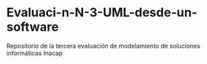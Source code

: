 # Evaluaci-n-N-3-UML-desde-un-software
Repositorio de la tercera evaluación de modelamiento de soluciones informáticas Inacap
